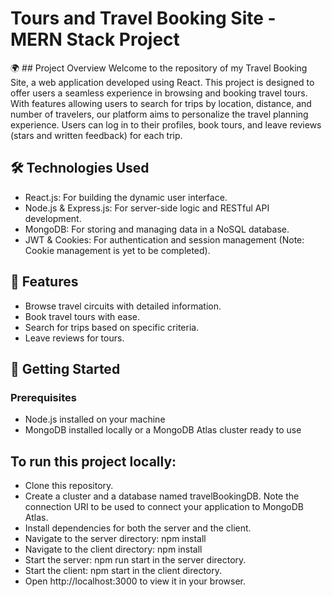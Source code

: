 # Tours and Travel Booking Site - MERN Stack Project
🌍 ## Project Overview
Welcome to the repository of my Travel Booking Site, a web application developed using React.  This project is designed to offer users a seamless experience in browsing and booking travel tours. With features allowing users to search for trips by location, distance, and number of travelers, our platform aims to personalize the travel planning experience. Users can log in to their profiles, book tours, and leave reviews (stars and written feedback) for each trip.

## 🛠 Technologies Used
- React.js: For building the dynamic user interface.
- Node.js & Express.js: For server-side logic and RESTful API development.
- MongoDB: For storing and managing data in a NoSQL database.
- JWT & Cookies: For authentication and session management (Note: Cookie management is yet to be completed).

## 🌟 Features
- Browse travel circuits with detailed information.
- Book travel tours with ease.
- Search for trips based on specific criteria.
- Leave reviews for tours.

## 🚀 Getting Started
### Prerequisites

- Node.js installed on your machine
- MongoDB installed locally or a MongoDB Atlas cluster ready to use
## To run this project locally:

- Clone this repository.
- Create a cluster and a database named travelBookingDB. Note the connection URI to be used to connect your application to MongoDB Atlas.
- Install dependencies for both the server and the client.
- Navigate to the server directory: npm install
- Navigate to the client directory: npm install
- Start the server: npm run start in the server directory.
- Start the client: npm start in the client directory.
- Open http://localhost:3000 to view it in your browser.
